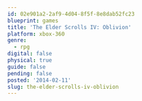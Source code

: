 ```yaml
---
id: 02e901a2-2af9-4d04-8f5f-8e8dab52fc23
blueprint: games
title: 'The Elder Scrolls IV: Oblivion'
platform: xbox-360
genre:
  - rpg
digital: false
physical: true
guide: false
pending: false
posted: '2014-02-11'
slug: the-elder-scrolls-iv-oblivion
---
```

